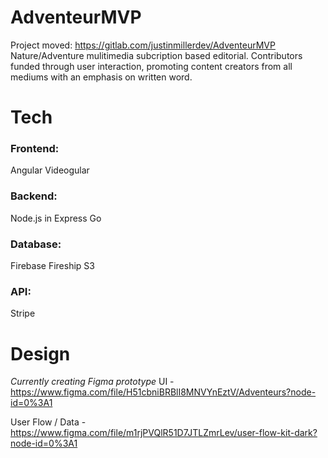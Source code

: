 # AdventeurMVP
Project moved: https://gitlab.com/justinmillerdev/AdventeurMVP 
Nature/Adventure mulitimedia subcription based editorial. Contributors funded through user interaction, promoting content creators from all mediums with an emphasis on written word.


# Tech
### Frontend:
 Angular
 Videogular 
 
 ### Backend:
 Node.js in Express
 Go
 
 ### Database:
 Firebase
 Fireship
 S3
 
 ### API:
 Stripe
 
 # Design
 *Currently creating Figma prototype*
 UI - https://www.figma.com/file/H51cbniBRBlI8MNVYnEztV/Adventeurs?node-id=0%3A1
 
 User Flow / Data - https://www.figma.com/file/m1rjPVQlR51D7JTLZmrLev/user-flow-kit-dark?node-id=0%3A1
